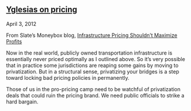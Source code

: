 ## [Yglesias on pricing](/2012/04/03/yglesias-on-pricing/ "Yglesias on pricing")

April 3, 2012
            

From Slate’s Moneybox blog, [Infrastructure Pricing Shouldn’t Maximize Profits](http://www.slate.com/blogs/moneybox/2012/04/02/infrasturcture_privatization_leads_to_bad_prices.html)

Now in the real world, publicly owned transportation infrastructure is essentially never priced optimally as I outlined above. So it’s very possible that in practice some jurisdictions are reaping some gains by moving to privatization. But in a structural sense, privatizing your bridges is a step toward locking bad pricing policies in permanently.

Those of us in the pro-pricing camp need to be watchful of privatization deals that could ruin the pricing brand. We need public officials to strike a hard bargain.

					            
